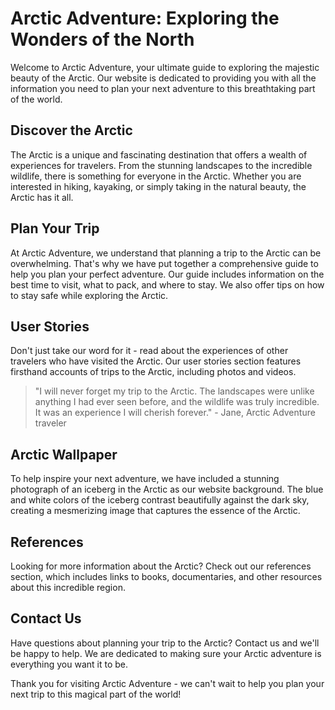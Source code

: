 <!--font:Roboto-->

# Arctic Adventure: Exploring the Wonders of the North

Welcome to Arctic Adventure, your ultimate guide to exploring the majestic beauty of the Arctic. Our website is dedicated to providing you with all the information you need to plan your next adventure to this breathtaking part of the world.

## Discover the Arctic

The Arctic is a unique and fascinating destination that offers a wealth of experiences for travelers. From the stunning landscapes to the incredible wildlife, there is something for everyone in the Arctic. Whether you are interested in hiking, kayaking, or simply taking in the natural beauty, the Arctic has it all.

## Plan Your Trip

At Arctic Adventure, we understand that planning a trip to the Arctic can be overwhelming. That's why we have put together a comprehensive guide to help you plan your perfect adventure. Our guide includes information on the best time to visit, what to pack, and where to stay. We also offer tips on how to stay safe while exploring the Arctic.

## User Stories

Don't just take our word for it - read about the experiences of other travelers who have visited the Arctic. Our user stories section features firsthand accounts of trips to the Arctic, including photos and videos.

> "I will never forget my trip to the Arctic. The landscapes were unlike anything I had ever seen before, and the wildlife was truly incredible. It was an experience I will cherish forever." - Jane, Arctic Adventure traveler

## Arctic Wallpaper

To help inspire your next adventure, we have included a stunning photograph of an iceberg in the Arctic as our website background. The blue and white colors of the iceberg contrast beautifully against the dark sky, creating a mesmerizing image that captures the essence of the Arctic.

## References

Looking for more information about the Arctic? Check out our references section, which includes links to books, documentaries, and other resources about this incredible region.

## Contact Us

Have questions about planning your trip to the Arctic? Contact us and we'll be happy to help. We are dedicated to making sure your Arctic adventure is everything you want it to be.

Thank you for visiting Arctic Adventure - we can't wait to help you plan your next trip to this magical part of the world!

<!--

Write me content for website with wallpaper which alt text is:

"A photograph of an iceberg in the Arctic, with the blue and white colors contrasting against a dark sky."

The name/title of the page should not be 1:1 copy of the alt text but rather a real content of the website which is using this wallpaper.

- Use markdown format 
- Start with heading
- Heading should be short and concise
- The content should look like a real website 
- The website should not be about the wallpaper, wallpaper is just a related background
- Heading should be contain work "wallpaper" or "background"
- Include real sections like references, contact, user stories, etc. use things relevant to the page purpose.
- Feel free to use structure like headings, bullets, numbering, blockquotes, paragraphs, horizontal lines, etc.
- You can use formatting like bold or _italic_
- You can include UTF-8 emojis
- Links should be only #hash anchors (and you can refer to the document itself)
- Do not include images


---


# Arctic Adventure: Exploring the Wonders of the North

Welcome to Arctic Adventure, your ultimate guide to exploring the majestic beauty of the Arctic. Our website is dedicated to providing you with all the information you need to plan your next adventure to this breathtaking part of the world.

## Discover the Arctic

The Arctic is a unique and fascinating destination that offers a wealth of experiences for travelers. From the stunning landscapes to the incredible wildlife, there is something for everyone in the Arctic. Whether you are interested in hiking, kayaking, or simply taking in the natural beauty, the Arctic has it all.

## Plan Your Trip

At Arctic Adventure, we understand that planning a trip to the Arctic can be overwhelming. That's why we have put together a comprehensive guide to help you plan your perfect adventure. Our guide includes information on the best time to visit, what to pack, and where to stay. We also offer tips on how to stay safe while exploring the Arctic.

## User Stories

Don't just take our word for it - read about the experiences of other travelers who have visited the Arctic. Our user stories section features firsthand accounts of trips to the Arctic, including photos and videos.

> "I will never forget my trip to the Arctic. The landscapes were unlike anything I had ever seen before, and the wildlife was truly incredible. It was an experience I will cherish forever." - Jane, Arctic Adventure traveler

## Arctic Wallpaper

To help inspire your next adventure, we have included a stunning photograph of an iceberg in the Arctic as our website background. The blue and white colors of the iceberg contrast beautifully against the dark sky, creating a mesmerizing image that captures the essence of the Arctic.

## References

Looking for more information about the Arctic? Check out our references section, which includes links to books, documentaries, and other resources about this incredible region.

## Contact Us

Have questions about planning your trip to the Arctic? Contact us and we'll be happy to help. We are dedicated to making sure your Arctic adventure is everything you want it to be.

Thank you for visiting Arctic Adventure - we can't wait to help you plan your next trip to this magical part of the world!

-->
